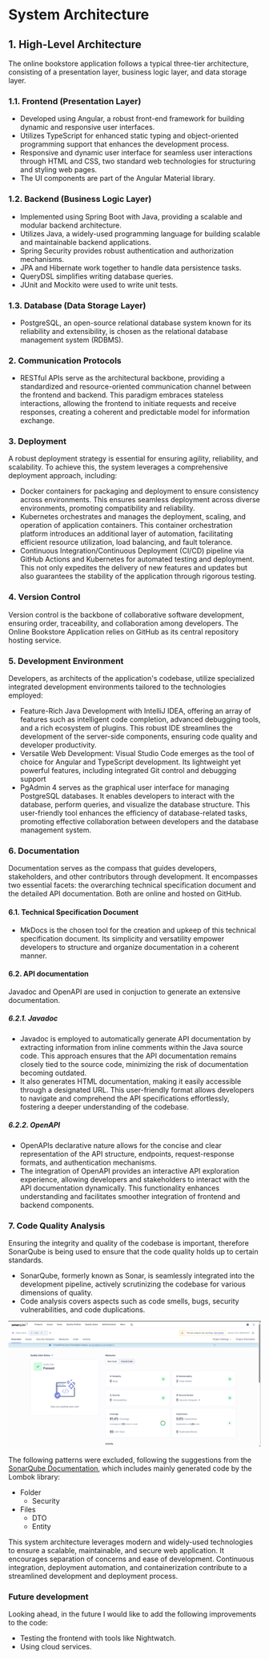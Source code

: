 # System Architecture

## 1. High-Level Architecture

The online bookstore application follows a typical three-tier architecture, consisting of a presentation layer, business logic layer, and data storage layer.

### 1.1. Frontend (Presentation Layer)

- Developed using Angular, a robust front-end framework for building dynamic and responsive user interfaces.
- Utilizes TypeScript for enhanced static typing and object-oriented programming support that enhances the development process.
- Responsive and dynamic user interface for seamless user interactions through HTML and CSS, two standard web technologies for structuring and styling web pages.
- The UI components are part of the Angular Material library.

### 1.2. Backend (Business Logic Layer)

- Implemented using Spring Boot with Java, providing a scalable and modular backend architecture.
- Utilizes Java, a widely-used programming language for building scalable and maintainable backend applications.
- Spring Security provides robust authentication and authorization mechanisms.
- JPA and Hibernate work together to handle data persistence tasks.
- QueryDSL simplifies writing database queries.
- JUnit and Mockito were used to write unit tests.

### 1.3. Database (Data Storage Layer)

- PostgreSQL, an open-source relational database system known for its reliability and extensibility, is chosen as the relational database management system (RDBMS).

### 2. Communication Protocols

- RESTful APIs serve as the architectural backbone, providing a standardized and resource-oriented communication channel between the frontend and backend. This paradigm embraces stateless interactions, allowing the frontend to initiate requests and receive responses, creating a coherent and predictable model for information exchange.

### 3. Deployment

A robust deployment strategy is essential for ensuring agility, reliability, and scalability. To achieve this, the system leverages a comprehensive deployment approach, including:

- Docker containers for packaging and deployment to ensure consistency across environments. This ensures seamless deployment across diverse environments, promoting compatibility and reliability.
- Kubernetes orchestrates and manages the deployment, scaling, and operation of application containers. This container orchestration platform introduces an additional layer of automation, facilitating efficient resource utilization, load balancing, and fault tolerance.
- Continuous Integration/Continuous Deployment (CI/CD) pipeline via GitHub Actions and Kubernetes for automated testing and deployment. This not only expedites the delivery of new features and updates but also guarantees the stability of the application through rigorous testing.

### 4. Version Control

Version control is the backbone of collaborative software development, ensuring order, traceability, and collaboration among developers. The Online Bookstore Application relies on GitHub as its central repository hosting service.

### 5. Development Environment

Developers, as architects of the application's codebase, utilize specialized integrated development environments tailored to the technologies employed:

- Feature-Rich Java Development with IntelliJ IDEA, offering an array of features such as intelligent code completion, advanced debugging tools, and a rich ecosystem of plugins. This robust IDE streamlines the development of the server-side components, ensuring code quality and developer productivity.
- Versatile Web Development: Visual Studio Code emerges as the tool of choice for Angular and TypeScript development. Its lightweight yet powerful features, including integrated Git control and debugging support
- PgAdmin 4 serves as the graphical user interface for managing PostgreSQL databases. It enables developers to interact with the database, perform queries, and visualize the database structure. This user-friendly tool enhances the efficiency of database-related tasks, promoting effective collaboration between developers and the database management system.

### 6. Documentation

Documentation serves as the compass that guides developers, stakeholders, and other contributors through development. It encompasses two essential facets: the overarching technical specification document and the detailed API documentation. Both are online and hosted on GitHub.

#### 6.1. Technical Specification Document

- MkDocs is the chosen tool for the creation and upkeep of this technical specification document. Its simplicity and versatility empower developers to structure and organize documentation in a coherent manner.

#### 6.2. API documentation

Javadoc and OpenAPI are used in conjuction to generate an extensive documentation.

##### 6.2.1. Javadoc

- Javadoc is employed to automatically generate API documentation by extracting information from inline comments within the Java source code. This approach ensures that the API documentation remains closely tied to the source code, minimizing the risk of documentation becoming outdated.
- It also generates HTML documentation, making it easily accessible through a designated URL. This user-friendly format allows developers to navigate and comprehend the API specifications effortlessly, fostering a deeper understanding of the codebase.

##### 6.2.2. OpenAPI

- OpenAPIs declarative nature allows for the concise and clear representation of the API structure, endpoints, request-response formats, and authentication mechanisms.
- The integration of OpenAPI provides an interactive API exploration experience, allowing developers and stakeholders to interact with the API documentation dynamically. This functionality enhances understanding and facilitates smoother integration of frontend and backend components.

### 7. Code Quality Analysis

Ensuring the integrity and quality of the codebase is important, therefore SonarQube is being used to ensure that the code quality holds up to certain standards.

- SonarQube, formerly known as Sonar, is seamlessly integrated into the development pipeline, actively scrutinizing the codebase for various dimensions of quality.
- Code analysis covers aspects such as code smells, bugs, security vulnerabilities, and code duplications.

![image](./images/sonarqube_analysis.png)

The following patterns were excluded, following the suggestions from the [SonarQube Documentation](https://docs.sonarsource.com/sonarqube/8.9/project-administration/narrowing-the-focus/#patterns), which includes mainly generated code by the Lombok library:

- Folder
  - Security
- Files
  - DTO
  - Entity

This system architecture leverages modern and widely-used technologies to ensure a scalable, maintainable, and secure web application. It encourages separation of concerns and ease of development. Continuous integration, deployment automation, and containerization contribute to a streamlined development and deployment process.

### Future development

Looking ahead, in the future I would like to add the following improvements to the code:

- Testing the frontend with tools like Nightwatch.
- Using cloud services.
